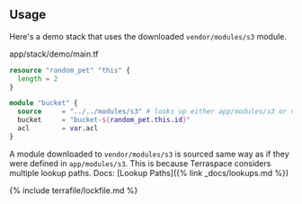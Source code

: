 ## Usage

Here's a demo stack that uses the downloaded `vendor/modules/s3` module.

app/stack/demo/main.tf

```terraform
resource "random_pet" "this" {
  length = 2
}

module "bucket" {
  source     = "../../modules/s3" # looks up either app/modules/s3 or vendor/modules/s3
  bucket     = "bucket-${random_pet.this.id}"
  acl        = var.acl
}
```

A module downloaded to `vendor/modules/s3` is sourced same way as if they were defined in `app/modules/s3`. This is because Terraspace considers multiple lookup paths. Docs: [Lookup Paths]({% link _docs/lookups.md %})

{% include terrafile/lockfile.md %}
